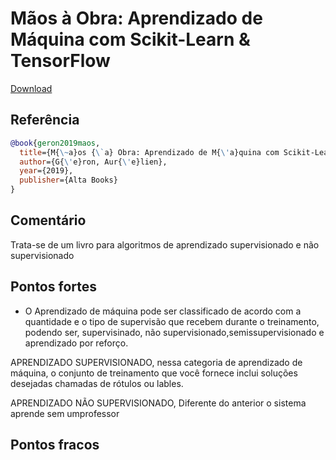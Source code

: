 # Mãos à Obra: Aprendizado de Máquina com Scikit-Learn & TensorFlow


[Download](https://books.google.com.br/books?hl=pt-BR&lr=&id=Z0mvDwAAQBAJ&oi=fnd&pg=PP1&dq=M%C3%A3os+A+Obra:+Aprendizado+De+M%C3%A1quina+Com+Scikit-Learn,+Keras+%26+TensorFlow:+Conceitos,+Ferramentas+e&ots=B1vEssaivS&sig=4NCmw9aJVFygrDHV714RY10pZ2E)


## Referência
```bibtex 1
@book{geron2019maos,
  title={M{\~a}os {\`a} Obra: Aprendizado de M{\'a}quina com Scikit-Learn \& TensorFlow},
  author={G{\'e}ron, Aur{\'e}lien},
  year={2019},
  publisher={Alta Books}
}
```

## Comentário
Trata-se de um livro para algoritmos de aprendizado supervisionado e não supervisionado

## Pontos fortes

- O Aprendizado de máquina pode ser classificado de acordo com a quantidade e o tipo de supervisão que recebem durante o treinamento, podendo ser, supervisinado, não supervisionado,semissupervisionado e aprendizado por reforço.

APRENDIZADO SUPERVISIONADO, nessa categoria de aprendizado de máquina, o conjunto de treinamento que você fornece inclui soluções desejadas chamadas de rótulos ou lables.

APRENDIZADO NÃO SUPERVISIONADO, Diferente do anterior o sistema aprende sem umprofessor


## Pontos fracos